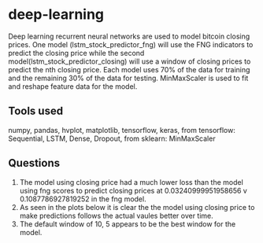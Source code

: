 # deep-learning

Deep learning recurrent neural networks are used to model bitcoin closing prices. One model (lstm_stock_predictor_fng) will use the FNG indicators to predict the closing price while the second model(lstm_stock_predictor_closing) will use a window of closing prices to predict the nth closing price. Each model uses 70% of the data for training and the remaining 30% of the data for testing. MinMaxScaler is used to fit and reshape feature data for the model.

## Tools used

numpy, pandas, hvplot, matplotlib, tensorflow, keras, from tensorflow: Sequential, LSTM, Dense, Dropout, from sklearn: MinMaxScaler

## Questions

1. The model using closing price had a much lower loss than the model using fng scores to predict closing prices at 0.03240999951958656 v 0.1087786927819252 in the fng model.
2. As seen in the plots below it is clear the the model using closing price to make predictions follows the actual vaules better over time.
3. The default window of 10, 5 appears to be the best window for the model. 

